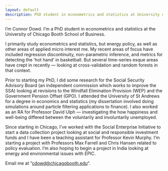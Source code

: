 ```yaml
---
layout: default
description: PhD student in econometrics and statistics at University of Chicago's Booth School of Business
---
```


I’m Connor Dowd. I’m a PhD student in econometrics and statistics at the University of Chicago Booth School of Business.

I primarily study econometrics and statistics, but energy policy, as well as other areas of applied micro interest me. My recent areas of focus have included regression discontinuity, non-parametric inference, and metrics for detecting the ‘hot hand’ in basketball. But several time-series esque areas have crept in recently — looking at cross-validation and random forests in that context.

Prior to starting my PhD, I did some research for the Social Security Advisory Board (an independent commission which works to improve the SSA) looking at revisions to the Windfall Elimination Provision (WEP) and the Government Pension Offset (GPO). I attended the University of St Andrews for a degree in economics and statistics (my dissertation involved doing simulations around particle filtering applications to finance). I also worked as an RA for Professor David Ulph — investigating the how happiness and well-being differed between the voluntarily and involuntarily unemployed.

Since starting in Chicago, I’ve worked with the Social Enterprise Initiative to start a data collection project looking at social and responsible investment funds and I have been a teaching assistant for Professor Kevin Murphy. I’m starting a project with Professors Max Farrell and Chris Hansen related to policy evaluation. I’m also hoping to begin a project in India looking at energy and environmental issues with EPIC.

Email me at “[cdowd@chicagobooth.edu](mailto:cdowd@chicagobooth.edu)“.
